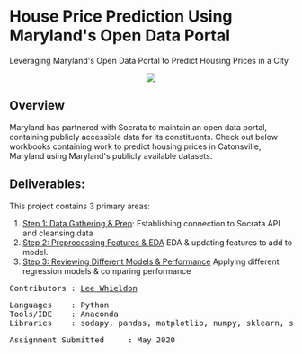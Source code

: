 # House Price Prediction Using Maryland's Open Data Portal
Leveraging Maryland's Open Data Portal to Predict Housing Prices in a City

<p align="center">
<img src="https://opendata.maryland.gov/api/assets/A80F32FB-9ED4-46FF-98CE-80A6EE69851F?Maryland_ODP_Header_BLK.png" />
</p>

## Overview

Maryland has partnered with Socrata to maintain an open data portal, containing publicly accessible data for its constituents. Check out below workbooks containing work to predict housing prices in Catonsville, Maryland using Maryland's publicly available datasets.

## Deliverables:
This project contains 3 primary areas:

<ol>
  <li><a href=https://github.com/Lwhieldon/House-Price-Prediction-Using-MD-Data-Portal/blob/master/Step%201%20Data%20Preparation%20-%20MD%20Real%20Estate%20Property%20Assessment.ipynb>Step 1: Data Gathering & Prep</a>: Establishing connection to Socrata API and cleansing data</li>
  <li> <a href=https://github.com/Lwhieldon/House-Price-Prediction-Using-MD-Data-Portal/blob/master/Step%202%20Data%20Preprocessing%20-%20Analyzing%2C%20Dummy%20%26%20Standardizing%20Data.ipynb>Step 2: Preprocessing Features & EDA</a> EDA & updating features to add to model. </li>
  <li><a href=https://github.com/Lwhieldon/House-Price-Prediction-Using-MD-Data-Portal/blob/master/Step%203%20Model%20-%20Linear%2C%20Ridge%2C%20%26%20Lasso%20Regression%20Comparison-Multiple%20Scores.ipynb>Step 3: Reviewing Different Models & Performance</a> Applying different regression models & comparing performance</li>
</ol>


<pre>
Contributors : <a href=https://github.com/Lwhieldon>Lee Whieldon</a>
</pre>

<pre>
Languages    : Python
Tools/IDE    : Anaconda
Libraries    : sodapy, pandas, matplotlib, numpy, sklearn, seaborn, io, requests
</pre>

<pre>
Assignment Submitted     : May 2020
</pre>


